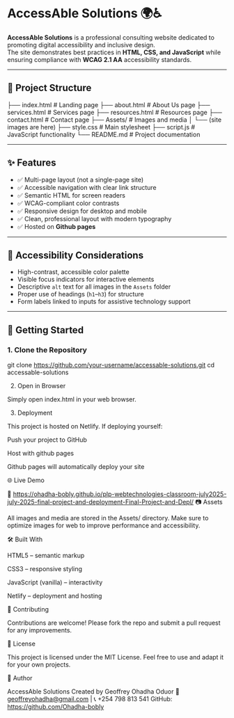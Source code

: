 # AccessAble Solutions 🌍♿

**AccessAble Solutions** is a professional consulting website dedicated to promoting digital accessibility and inclusive design.  
The site demonstrates best practices in **HTML, CSS, and JavaScript** while ensuring compliance with **WCAG 2.1 AA** accessibility standards.

---

## 📑 Project Structure

├── index.html # Landing page
├── about.html # About Us page
├── services.html # Services page
├── resources.html # Resources page
├── contact.html # Contact page
├── Assets/ # Images and media
│ └── (site images are here)
├── style.css # Main stylesheet
├── script.js # JavaScript functionality
└── README.md # Project documentation

---

## ✨ Features

- ✅ Multi-page layout (not a single-page site)
- ✅ Accessible navigation with clear link structure
- ✅ Semantic HTML for screen readers
- ✅ WCAG-compliant color contrasts
- ✅ Responsive design for desktop and mobile
- ✅ Clean, professional layout with modern typography
- ✅ Hosted on **Github pages**

---

## 🎨 Accessibility Considerations

- High-contrast, accessible color palette
- Visible focus indicators for interactive elements
- Descriptive `alt` text for all images in the `Assets` folder
- Proper use of headings (`h1`–`h3`) for structure
- Form labels linked to inputs for assistive technology support

---

## 🚀 Getting Started

### 1. Clone the Repository
git clone https://github.com/your-username/accessable-solutions.git
cd accessable-solutions

2. Open in Browser

Simply open index.html in your web browser.

3. Deployment

This project is hosted on Netlify.
If deploying yourself:

Push your project to GitHub

Host with github pages

Github pages will automatically deploy your site

🌐 Live Demo

🔗  https://ohadha-bobly.github.io/plp-webtechnologies-classroom-july2025-july-2025-final-project-and-deployment-Final-Project-and-Depl/ 
📷 Assets

All images and media are stored in the Assets/ directory.
Make sure to optimize images for web to improve performance and accessibility.

🛠️ Built With

HTML5 – semantic markup

CSS3 – responsive styling

JavaScript (vanilla) – interactivity

Netlify – deployment and hosting

🤝 Contributing

Contributions are welcome! Please fork the repo and submit a pull request for any improvements.

📜 License

This project is licensed under the MIT License.
Feel free to use and adapt it for your own projects.

👤 Author

AccessAble Solutions
Created by Geoffrey Ohadha Oduor
📧 geoffreyohadha@gmail.com
 | 📞 +254 798 813 541
GitHub: https://github.com/Ohadha-bobly
```
